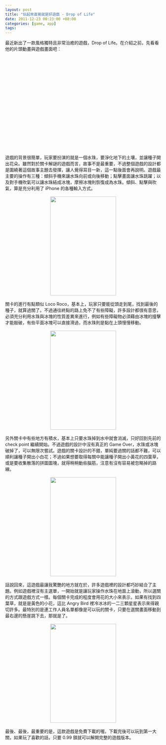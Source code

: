 ```yaml
--- 
layout: post
title: "玩起來直覺就是好遊戲 - Drop of Life"
date: 2011-12-23 00:23:00 +08:00
categories: [game, app]
tags: 
---
```


最近新出了一款風格獨特且非常治癒的遊戲，Drop of Life。在介紹之前，先看看他的片頭動畫與遊戲畫面吧：<br /><br /><div class="separator" style="clear: both; text-align: center;"><object width="320" height="266" class="BLOGGER-youtube-video" classid="clsid:D27CDB6E-AE6D-11cf-96B8-444553540000" codebase="http://download.macromedia.com/pub/shockwave/cabs/flash/swflash.cab#version=6,0,40,0" data-thumbnail-src="http://2.gvt0.com/vi/aanC-KZX0-o/0.jpg"><param name="movie" value="http://www.youtube.com/v/aanC-KZX0-o&fs=1&source=uds" /><param name="bgcolor" value="#FFFFFF" /><embed width="320" height="266"  src="http://www.youtube.com/v/aanC-KZX0-o&fs=1&source=uds" type="application/x-shockwave-flash"></embed></object></div><br /><br />遊戲的背景很簡單，玩家要扮演的就是一個水珠，要淨化地下的土壤，並讓種子開出花朵。雖然對於關卡解謎的遊戲而言，故事不是最重要，不過整個遊戲的設計都是圍繞著這個故事主題去發揮，讓人覺得耳目一新，這一點後面會再說明。遊戲最主要的操作有三種：傾斜手機來讓水珠向前或向後移動；點擊畫面讓水珠跳躍；以及對手機吹氣可以讓水珠結成冰塊，摩擦冰塊則恢復成為水珠。傾斜、點擊與吹氣，算是充分利用了 iPhone 的各種輸入方式。<br /><br /><div class="separator" style="clear: both; text-align: center;"><a href="http://2.bp.blogspot.com/-mQdAj5OZCUs/TvNYuUFMPzI/AAAAAAAAJDM/0h4Mx4zT9VM/s1600/Photo+11-12-16+%25E4%25B8%258A%25E5%258D%25884+30+47.png" imageanchor="1" style="margin-left: 1em; margin-right: 1em;"><img border="0" height="320" src="http://2.bp.blogspot.com/-mQdAj5OZCUs/TvNYuUFMPzI/AAAAAAAAJDM/0h4Mx4zT9VM/s320/Photo+11-12-16+%25E4%25B8%258A%25E5%258D%25884+30+47.png" width="213" /></a></div><br />關卡的進行有點類似 Loco Roco，基本上，玩家只要能從頭走到尾，找到最後的種子，就算過關了。不過通往終點的路上免不了有些障礙，許多設計都很有意思，必須充分利用水珠與冰塊的性質差異來進行，例如有些障礙物必須藉由冰塊的撞擊才能敲破，有些平面冰塊可以直接滑過，而水珠則是黏在上頭慢慢移動。<br /><br /><div class="separator" style="clear: both; text-align: center;"><a href="http://2.bp.blogspot.com/-oMWfqVeZjac/TvNY0B5A-6I/AAAAAAAAJDs/_vr61dRsGV8/s1600/Photo+11-12-22+%25E4%25B8%258B%25E5%258D%258811+39+14.png" imageanchor="1" style="margin-left: 1em; margin-right: 1em;"><img border="0" height="320" src="http://2.bp.blogspot.com/-oMWfqVeZjac/TvNY0B5A-6I/AAAAAAAAJDs/_vr61dRsGV8/s320/Photo+11-12-22+%25E4%25B8%258B%25E5%258D%258811+39+14.png" width="213" /></a></div><br />另外關卡中有些地方有積水，基本上只要水珠掉到水中就會消滅，只好回到先前的 check point 繼續開始。不過遊戲的設計中沒有真正的 Game Over，水珠或冰塊破掉了，可以無限次嘗試。遊戲的關卡設計的不錯，單純要過關的話都不難，可以順利讓種子開出小白花；不過如果想要取得每關中能讓種子開出小黃花的四葉草，或是要收集散落的拼圖圖塊，就得稍稍動些腦筋，注意有沒有容易被忽略掉的路線。<br /><br /><div class="separator" style="clear: both; text-align: center;"><a href="http://3.bp.blogspot.com/-a50nwDAGrNo/TvNYy5uJlbI/AAAAAAAAJDk/q3udcDMQHqo/s1600/Photo+11-12-22+%25E4%25B8%258B%25E5%258D%258811+35+01.png" imageanchor="1" style="margin-left: 1em; margin-right: 1em;"><img border="0" height="320" src="http://3.bp.blogspot.com/-a50nwDAGrNo/TvNYy5uJlbI/AAAAAAAAJDk/q3udcDMQHqo/s320/Photo+11-12-22+%25E4%25B8%258B%25E5%258D%258811+35+01.png" width="213" /></a></div><br />話說回來，這遊戲最讓我驚艷的地方就在於，許多遊戲裡的設計都巧妙結合了主題。例如遊戲裡沒有主選單，一開始就是讓玩家操作水珠在地面上滾動，所以選關的方式跟遊戲方式一樣。每個關卡完成的程度會用花的大小來表示，如果有找到四葉草，就是是黃色的小花，這比 Angry Bird 裡冷冰冰的一二三顆星星表示來得親切許多。最特別的是連工作人員名單都像是可以玩的關卡，只要在選關畫面移動到最右邊的懸崖跳下去，那就是了。<br /><br /><div class="separator" style="clear: both; text-align: center;"><a href="http://1.bp.blogspot.com/-SQBSqZmLR7I/TvNYv7nb4OI/AAAAAAAAJDU/XtHRUNQS5Mk/s1600/Photo+11-12-22+%25E4%25B8%258B%25E5%258D%258811+31+32.png" imageanchor="1" style="margin-left: 1em; margin-right: 1em;"><img border="0" height="320" src="http://1.bp.blogspot.com/-SQBSqZmLR7I/TvNYv7nb4OI/AAAAAAAAJDU/XtHRUNQS5Mk/s320/Photo+11-12-22+%25E4%25B8%258B%25E5%258D%258811+31+32.png" width="213" /></a></div><br />最後、最後，最重要的是，這款遊戲是免費下載的喔。下載完後可以玩到第一大關，如果玩了喜歡的話，只要 0.99 鎂就可以解開完整的遊戲版本。
